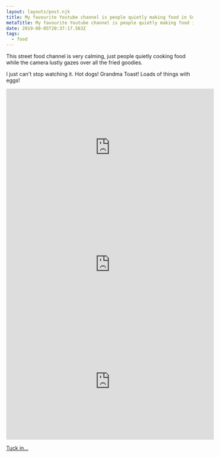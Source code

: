 ```yaml
---
layout: layouts/post.njk
title: My favourite Youtube channel is people quietly making food in South Korea
metaTitle: My favourite Youtube channel is people quietly making food in South Korea
date: 2019-08-05T20:37:17.563Z
tags:
  - food
---
```

This street food channel is very calming, just people quietly cooking food while the camera lustly gazes over all the fried goodies.

I just can't stop watching it. Hot dogs! Grandma Toast! Loads of things with eggs!

<iframe width="560" height="315" src="https://www.youtube.com/embed/NH-s52JpaMo" frameborder="0" allow="accelerometer; autoplay; encrypted-media; gyroscope; picture-in-picture" allowfullscreen></iframe>

<iframe width="560" height="315" src="https://www.youtube.com/embed/8axaxvV58ts" frameborder="0" allow="accelerometer; autoplay; encrypted-media; gyroscope; picture-in-picture" allowfullscreen></iframe>

<iframe width="560" height="315" src="https://www.youtube.com/embed/z_-WhteZOYs" frameborder="0" allow="accelerometer; autoplay; encrypted-media; gyroscope; picture-in-picture" allowfullscreen></iframe>



[Tuck in...](https://www.youtube.com/c/soonfilms)
